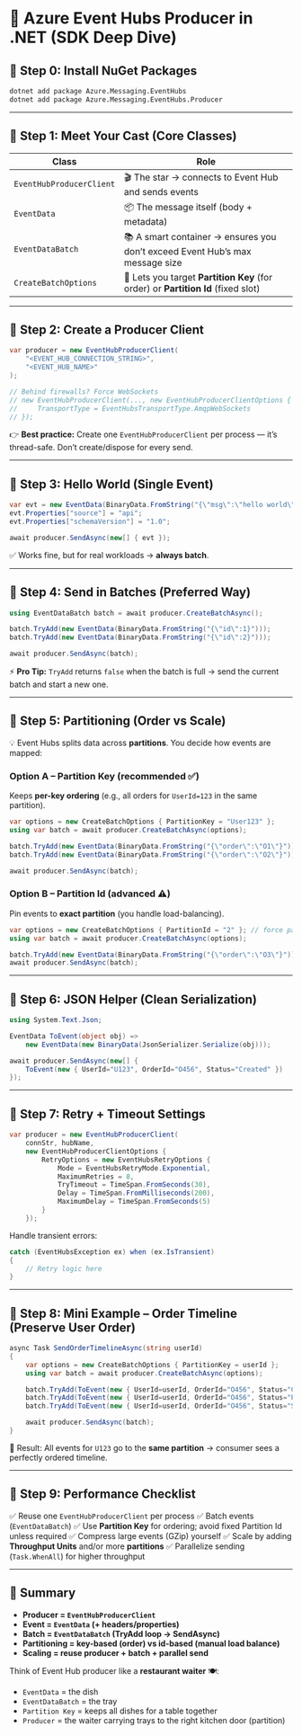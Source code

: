 # 🚀 Azure Event Hubs Producer in .NET (SDK Deep Dive)

## 🔹 Step 0: Install NuGet Packages

```bash
dotnet add package Azure.Messaging.EventHubs
dotnet add package Azure.Messaging.EventHubs.Producer
```

---

## 🔹 Step 1: Meet Your Cast (Core Classes)

| Class                    | Role                                                                              |
| ------------------------ | --------------------------------------------------------------------------------- |
| `EventHubProducerClient` | 🎬 The star → connects to Event Hub and sends events                              |
| `EventData`              | 📦 The message itself (body + metadata)                                           |
| `EventDataBatch`         | 📚 A smart container → ensures you don’t exceed Event Hub’s max message size      |
| `CreateBatchOptions`     | 🎯 Lets you target **Partition Key** (for order) or **Partition Id** (fixed slot) |

---

## 🔹 Step 2: Create a Producer Client

```csharp
var producer = new EventHubProducerClient(
    "<EVENT_HUB_CONNECTION_STRING>",
    "<EVENT_HUB_NAME>"
);

// Behind firewalls? Force WebSockets
// new EventHubProducerClient(..., new EventHubProducerClientOptions {
//     TransportType = EventHubsTransportType.AmqpWebSockets
// });
```

👉 **Best practice:** Create one `EventHubProducerClient` per process — it’s thread-safe. Don’t create/dispose for every send.

---

## 🔹 Step 3: Hello World (Single Event)

```csharp
var evt = new EventData(BinaryData.FromString("{\"msg\":\"hello world\"}"));
evt.Properties["source"] = "api";
evt.Properties["schemaVersion"] = "1.0";

await producer.SendAsync(new[] { evt });
```

✅ Works fine, but for real workloads → **always batch**.

---

## 🔹 Step 4: Send in Batches (Preferred Way)

```csharp
using EventDataBatch batch = await producer.CreateBatchAsync();

batch.TryAdd(new EventData(BinaryData.FromString("{\"id\":1}")));
batch.TryAdd(new EventData(BinaryData.FromString("{\"id\":2}")));

await producer.SendAsync(batch);
```

⚡ **Pro Tip:** `TryAdd` returns `false` when the batch is full → send the current batch and start a new one.

---

## 🔹 Step 5: Partitioning (Order vs Scale)

💡 Event Hubs splits data across **partitions**. You decide how events are mapped:

### Option A – Partition Key (recommended ✅)

Keeps **per-key ordering** (e.g., all orders for `UserId=123` in the same partition).

```csharp
var options = new CreateBatchOptions { PartitionKey = "User123" };
using var batch = await producer.CreateBatchAsync(options);

batch.TryAdd(new EventData(BinaryData.FromString("{\"order\":\"O1\"}")));
batch.TryAdd(new EventData(BinaryData.FromString("{\"order\":\"O2\"}")));

await producer.SendAsync(batch);
```

### Option B – Partition Id (advanced ⚠️)

Pin events to **exact partition** (you handle load-balancing).

```csharp
var options = new CreateBatchOptions { PartitionId = "2" }; // force partition #2
using var batch = await producer.CreateBatchAsync(options);

batch.TryAdd(new EventData(BinaryData.FromString("{\"order\":\"O3\"}")));
await producer.SendAsync(batch);
```

---

## 🔹 Step 6: JSON Helper (Clean Serialization)

```csharp
using System.Text.Json;

EventData ToEvent(object obj) =>
    new EventData(new BinaryData(JsonSerializer.Serialize(obj)));

await producer.SendAsync(new[] {
    ToEvent(new { UserId="U123", OrderId="O456", Status="Created" })
});
```

---

## 🔹 Step 7: Retry + Timeout Settings

```csharp
var producer = new EventHubProducerClient(
    connStr, hubName,
    new EventHubProducerClientOptions {
        RetryOptions = new EventHubsRetryOptions {
            Mode = EventHubsRetryMode.Exponential,
            MaximumRetries = 8,
            TryTimeout = TimeSpan.FromSeconds(30),
            Delay = TimeSpan.FromMilliseconds(200),
            MaximumDelay = TimeSpan.FromSeconds(5)
        }
    });
```

Handle transient errors:

```csharp
catch (EventHubsException ex) when (ex.IsTransient)
{
    // Retry logic here
}
```

---

## 🔹 Step 8: Mini Example – Order Timeline (Preserve User Order)

```csharp
async Task SendOrderTimelineAsync(string userId)
{
    var options = new CreateBatchOptions { PartitionKey = userId };
    using var batch = await producer.CreateBatchAsync(options);

    batch.TryAdd(ToEvent(new { UserId=userId, OrderId="O456", Status="Created" }));
    batch.TryAdd(ToEvent(new { UserId=userId, OrderId="O456", Status="Paid" }));
    batch.TryAdd(ToEvent(new { UserId=userId, OrderId="O456", Status="Shipped" }));

    await producer.SendAsync(batch);
}
```

📌 Result: All events for `U123` go to the **same partition** → consumer sees a perfectly ordered timeline.

---

## 🔹 Step 9: Performance Checklist

✅ Reuse one `EventHubProducerClient` per process
✅ Batch events (`EventDataBatch`)
✅ Use **Partition Key** for ordering; avoid fixed Partition Id unless required
✅ Compress large events (GZip) yourself
✅ Scale by adding **Throughput Units** and/or more **partitions**
✅ Parallelize sending (`Task.WhenAll`) for higher throughput

---

## 🏁 Summary

- **Producer = `EventHubProducerClient`**
- **Event = `EventData` (+ headers/properties)**
- **Batch = `EventDataBatch` (TryAdd loop → SendAsync)**
- **Partitioning = key-based (order) vs id-based (manual load balance)**
- **Scaling = reuse producer + batch + parallel send**

Think of Event Hub producer like a **restaurant waiter** 🍽️:

- `EventData` = the dish
- `EventDataBatch` = the tray
- `Partition Key` = keeps all dishes for a table together
- `Producer` = the waiter carrying trays to the right kitchen door (partition)
